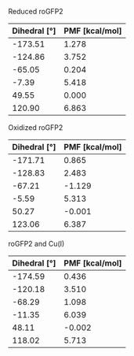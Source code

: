 Reduced roGFP2

| Dihedral [°] | PMF [kcal/mol] |
|-----------|-----------|
| -173.51 | 1.278 |
| -124.86 | 3.752 |
| -65.05 | 0.204 |
| -7.39 | 5.418 |
| 49.55 | 0.000 |
| 120.90 | 6.863 |

Oxidized roGFP2

| Dihedral [°] | PMF [kcal/mol] |
|-----------|-----------|
| -171.71 | 0.865 |
| -128.83 | 2.483 |
| -67.21 | -1.129 |
| -5.59 | 5.313 |
| 50.27 | -0.001 |
| 123.06 | 6.387 |

roGFP2 and Cu(I)

| Dihedral [°] | PMF [kcal/mol] |
|-----------|-----------|
| -174.59 | 0.436 |
| -120.18 | 3.510 |
| -68.29 | 1.098 |
| -11.35 | 6.039 |
| 48.11 | -0.002 |
| 118.02 | 5.713 |
